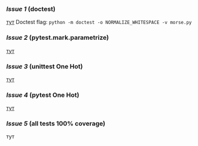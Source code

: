 ### *Issue 1* (doctest)
  [тут](./issue1/morse.py)
  Doctest flag: `python -m doctest -o NORMALIZE_WHITESPACE -v morse.py`

### *Issue 2* (pytest.mark.parametrize)
  [тут](./issue2/test_morse.py)

### *Issue 3* (unittest One Hot)
  [тут](./issue3/is3.py)

### *Issue 4* (pytest One Hot)
  [тут](./issue4/is4.py)

### *Issue 5* (all tests 100% coverage)
  тут
